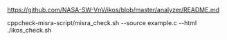 
https://github.com/NASA-SW-VnV/ikos/blob/master/analyzer/README.md

cppcheck-misra-script/misra_check.sh --source example.c --html
./ikos_check.sh
